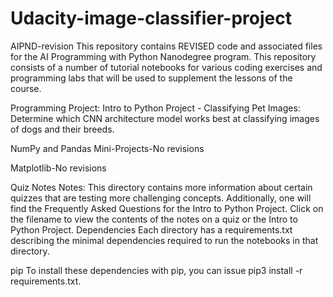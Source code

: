 # Udacity-image-classifier-project
AIPND-revision
This repository contains REVISED code and associated files for the AI Programming with Python Nanodegree program. This repository consists of a number of tutorial notebooks for various coding exercises and programming labs that will be used to supplement the lessons of the course.

Programming Project: 
Intro to Python Project - Classifying Pet Images: Determine which CNN architecture model works best at classifying images of dogs and their breeds.

NumPy and Pandas Mini-Projects-No revisions

Matplotlib-No revisions

Quiz Notes
Notes: This directory contains more information about certain quizzes that are testing more challenging concepts. Additionally, one will find the Frequently Asked Questions for the Intro to Python Project. Click on the filename to view the contents of the notes on a quiz or the Intro to Python Project.
Dependencies
Each directory has a requirements.txt describing the minimal dependencies required to run the notebooks in that directory.

pip
To install these dependencies with pip, you can issue pip3 install -r requirements.txt.
